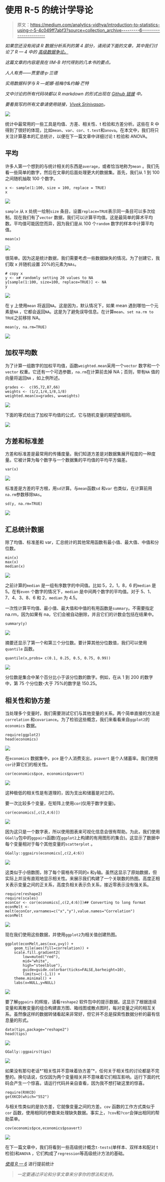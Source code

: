 # 使用 R-5 的统计学导论

> 原文：<https://medium.com/analytics-vidhya/introduction-to-statistics-using-r-5-4c049ff7abf3?source=collection_archive---------6----------------------->

*如果您还没有阅读 R 数据分析系列的第 4 部分，请阅读下面的文章，其中我们讨论了 R — 4* *中的* [*高级数据争论。*](/analytics-vidhya/advanced-data-wrangling-in-r-4-f98693b92851)

*这篇文章的内容是我在 IIM-B 时代得到的几本书的要点。*

*人人有责——贾里德·p·兰德*

*实用数据科学与 R —妮娜·祖梅尔&约翰·芒特*

*文中讨论的所有代码块都以 R markdown 的形式出现在* [*Github 链接*](https://github.com/viveksrinivasanss/Data_Science_Using_R) *中。*

*要看我写的所有文章请使用链接，*[*Vivek Srinivasan*](/@viveksrinivasan)*。*

![](img/f0409483b65f34d8dacef951ca170688.png)

统计中最常用的一些工具是均值、方差、相关性、t 检验和方差分析。这些在 R 中得到了很好的体现，比如`mean`、`var`、`cor`、`t.test`和`anova`。在本文中，我们将只关注计算基本的汇总统计，以便在下一篇文章中详细讨论 t 检验和 ANOVA。

## 平均

许多人第一个想到的与统计相关的东西是`average`，或者恰当地称为`mean` 。我们先看一些简单的数字，然后在文章的后面处理更大的数据集。首先，我们从 1 到 100 之间随机抽取 100 个数字。

```
x <- sample(1:100, size = 100, replace = TRUE)
x
```

![](img/6a34d33ac0652af6f3dcd7c635213675.png)

`sample` 从 x 处统一绘制`size` 条目，设置`replace=TRUE`表示同一条目可以多次绘制。现在我们有了`vector` 数据，我们可以计算平均值。这是最简单的算术平均数。平均值可能因您而异，因为我们是从 100 个`random` 数字的样本中计算平均值。

```
mean(x)
```

![](img/8a2190c762f30c302854e62824fcb23c.png)

很简单。因为这是统计数据，我们需要考虑一些数据缺失的情况。为了创建它，我们取 x 并随机设置 20%的元素为`NAs`。

```
# copy x
y <- x# randomly setting 20 values to NA
y[sample(1:100, size=100, replace=TRUE)] <- NA
y
```

![](img/c60a4f0d9bb7c8ccc0d0be8ba4f27fcf.png)

在 y 上使用`mean` 将返回`NA`。这是因为，默认情况下，如果 mean 遇到哪怕一个元素是`NA` ，它都会返回`NA`。这是为了避免误导信息。在计算`mean`、`set na.rm to TRUE`之前移除 NA。

```
mean(y, na.rm=TRUE)
```

![](img/06ca46e71dabc746099508d6bb5967a7.png)

## 加权平均数

为了计算一组数字的加权平均值，函数`weighted.mean`采用一个`vector` 数字和一个`vector` 权重。它还有一个可选参数，`na.rm`在计算前去掉 NA；否则，带有`NA` 值的向量将返回`NA` ，如上例所述。

```
grades <-  c(95,72,87,66)
weights <- (1/2,1/4,1/8,1/8)
weighted.mean(x=grades, w=weights)
```

![](img/c3db4afdf45f62844777078644490c0e.png)

下面的等式给出了加权平均值的公式，它与随机变量的期望值相同。

![](img/3c9b43d0e5bee24dc4575774b54b729a.png)

## 方差和标准差

方差和标准差是最常用的传播度量。我们知道方差是对数据集展开程度的一种度量。它被计算为每个数字与一个数据集的平均值的平均平方偏差。

```
var(x)
```

![](img/8f1aefb54b4914f7aed1589a7ca96489.png)

标准差是方差的平方根，用`sd`计算。与`mean`函数`sd` 和`var` 也类似，在计算前用`na.rm`参数移除`NAs`。

```
sd(y, na.rm=TRUE)
```

![](img/eb6aa6618ef3a331137266df32093e95.png)

## 汇总统计数据

除了均值、标准差和 var，汇总统计的其他常用函数有最小值、最大值、中值和分位数。

```
min(x)
max(x)
median(x)
```

![](img/7eb74f2f3478b8f53c5cdc3677a5933d.png)

之前计算的`median` 是一组有序数字的中间值。比如 5，2，1，8，6 的`median` 是 5。在有`even` 个数字的情况下，`median` 是中间两个数字的平均值。对于 5、1、7、4、3、8、6 和 2，`median` 为 4.5。

一次性计算平均值、最小值、最大值和中值的有用函数是`summary`。不需要指定 na.rm，因为如果有 na，它们会被自动删除，并且它们的计数会包括在结果中。

```
summary(y)
```

![](img/c1aa72c2dd17cdec90baf5970b4a02fa.png)

摘要还显示了第一个和第三个分位数。要计算其他分位数值，我们可以使用`quantile` 函数。

```
quantile(x,probs= c(0.1, 0.25, 0.5, 0.75, 0.99))
```

![](img/5e7a0c09773777dce8de8f3f3751afc0.png)

分位数是集合中某个百分比小于该分位数的数字。例如，在从 1 到 200 的数字中，第 75 个分位数-大于 75%的数字是 150.25。

## 相关性和协方差

当处理多个变量时，我们需要测试它们与其他变量的关系。两个简单直接的方法是`correlation` 和`covariance`。为了检验这些概念，我们来看看来自`ggplot2`的`economics` 数据。

```
require(ggplot2)
head(economics)
```

![](img/f6f5e03ba0ded9bcf24418f5b5280ee3.png)

在`economics` 数据集中，`pce` 是个人消费支出，`psavert` 是个人储蓄率。我们使用`cor`计算它们的相关性。

```
cor(economics$pce, economics$psvert)
```

![](img/703b6ad29b249b81d4cc93d2c006b18e.png)

这种极低的相关性是有道理的，因为支出和储蓄是对立的。

要一次比较多个变量，在矩阵上使用`cor`(仅用于数字变量)。

```
cor(economics[,c(2,4:6)])
```

![](img/d438e69e68ad549991167e7e3558c18b.png)

因为这只是一个数字表，所以使用图表来可视化信息会很有帮助。为此，我们使用`GGally`包中的`ggpairs`函数(在`ggplot2`上构建的有用图形的集合)。这显示了数据中每个变量相对于每个其他变量的`scatterplot` 。

```
GGally::ggpairs(economics[,c(2,4:6))
```

![](img/57916644a4fcb867badb3ccc9b797b40.png)

这类似于小倍数图，除了每个窗格有不同的`x` 和`y`轴。虽然这显示了原始数据，但实际上并没有直观地显示相关性。来展示我们构建了一个关联数的热图。高度正相关表示变量之间的正关系，高度负相关表示负关系，接近零表示没有强关系。

```
require(reshape2)
require(scales)
econCor <- cor(economics[,c(2,4:6)])## Converting to long format
econMelt <- melt(econCor,varnames=c("x","y"),value.names="Correlation")
econMelt
```

![](img/972f104b67a863d8e04b6a4d1a3f8113.png)

现在我们使用这些数据，并使用`ggplot2`为相关值创建热图。

```
ggplot(econMelt,aes(x=x,y=y)) + 
    geom_tile(aes(fill=correlation)) +
    scale.fill.gradient2(
        low=muted("red"),
        mid="white",                      
        high="steelblue"),
        guide=guide.colorbar(ticks=FALSE,barheight=10),
        limits=c(-1,1)) + 
    theme.minimal() + 
    labs(x=NULL,y=NULL)
```

![](img/011b1a66f40b4a4b258a8b2f27edf9ab.png)

要了解`ggpairs` 的辉煌，请看`reshape2` 软件包中的提示数据。这显示了根据连续变量和离散变量的组合构建直方图、箱线图或散点图时，每对变量之间的相互关系。虽然像这样的数据转储看起来非常好，但它并不总是探索性数据分析的最有信息量的形式。

```
data(tips,package="reshape2")
head(tips)
```

![](img/c59dbd57108bdc309d577cf4a2675dd4.png)

```
GGally::ggpairs(tips)
```

![](img/50c005596c80c2cccff75504a12018f0.png)

如果没有那句老话*“相关性并不意味着协方差”*，任何关于相关性的讨论都是不完整的。换句话说，仅仅因为两个变量相关并不意味着它们相互影响。运行下面的代码会产生一个惊喜。请运行代码并亲自查看，因为我不想打破这里的惊喜。

```
require(RXKCD)
getXKCD(which="552")
```

与相关性类似的是协方差，它就像变量之间的方差。`cov` 函数的工作方式类似于`cor` 函数，使用相同的参数来处理缺失数据。事实上，`?cov`和`?cor`会弹出相同的帮助菜单。

```
cov(economis$pce,economics$psavert)
```

![](img/55734061e709d5fa531febbbd19896e4.png)

在下一篇文章中，我们将看到一些高级统计概念`t-tests`(单样本、双样本和配对 t 检验)和`ANOVA` ，它们构成了`regression`等高级统计方法的基础。

[*使用 R — 6*](/@viveksrinivasan/advanced-statistics-using-r-6-2789539a0167) 进行提前统计

> *一定要通过评论和分享文章来分享你的想法和支持。*